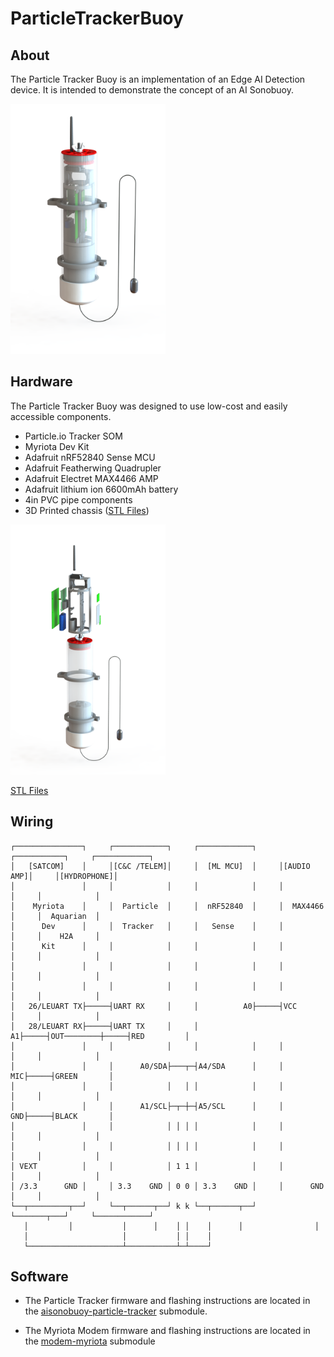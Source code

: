 # ParticleTrackerBuoy

## About

The Particle Tracker Buoy is an implementation of an Edge AI Detection device. It is intended to demonstrate the concept of an AI Sonobuoy. 

<img src="media/AISonobuoy.png" alt="" height="400px" title="">

## Hardware

The Particle Tracker Buoy was designed to use low-cost and easily accessible components.

- Particle.io Tracker SOM
- Myriota Dev Kit
- Adafruit nRF52840 Sense MCU
- Adafruit Featherwing Quadrupler
- Adafruit Electret MAX4466 AMP
- Adafruit lithium ion 6600mAh battery
- 4in PVC pipe components
- 3D Printed chassis ([STL Files](stl-files))

<img src="media/AISonobuoy-explode.png" alt="" height="400px" title="">

[STL Files](stl-files)

## Wiring

```
┌───────────────┐     ┌────────────┐     ┌────────────┐     ┌───────────┐     ┌────────────┐
│   [SATCOM]    │     │[C&C /TELEM]│     │  [ML MCU]  │     │[AUDIO AMP]│     │[HYDROPHONE]│
│               │     │            │     │            │     │           │     │            │
│    Myriota    │     │  Particle  │     │  nRF52840  │     │  MAX4466  │     │  Aquarian  │
│      Dev      │     │  Tracker   │     │   Sense    │     │           │     │    H2A     │
│      Kit      │     │            │     │            │     │           │     │            │
│               │     │            │     │            │     │           │     │            │
│               │     │            │     │            │     │           │     │            │
│   26/LEUART TX├─────┤UART RX     │     │          A0├─────┤VCC        │     │            │
│   28/LEUART RX├─────┤UART TX     │     │          A1├─────┤OUT────────┼─────┤RED         │
│               │     │            │     │            │     │           │     │            │
│               │     │      A0/SDA├───┬─┤A4/SDA      │     │        MIC├─────┤GREEN       │
│               │     │            │   │ │            │     │           │     │            │
│               │     │      A1/SCL├─┬─┼─┤A5/SCL      │     │        GND├─────┤BLACK       │
│               │     │            │ │ │ │            │     │           │     │            │
│               │     │            │ │ │ │            │     │           │     │            │
│ VEXT          │     │            │ 1 1 │            │     │           │     │            │
│ /3.3      GND │     │ 3.3    GND │ 0 0 │ 3.3    GND │     │      GND  │     │            │
└──┬─────────┬──┘     └──┬──────┬──┘ k k └──┬──────┬──┘     └───────┬───┘     └────────────┘
   │         │           │      │    │ │    │      │                │
   │                     │           │ │    │
   └─────────────────────┴───────────┴─┴────┘
```

## Software

- The Particle Tracker firmware and flashing instructions are located in the [aisonobuoy-particle-tracker](./aisonobuoy-particle-tracker/) submodule.

- The Myriota Modem firmware and flashing instructions are located in the [modem-myriota](./modem-myriota) submodule